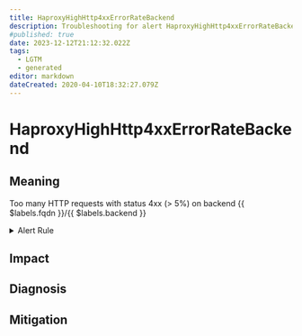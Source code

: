 ```yaml
---
title: HaproxyHighHttp4xxErrorRateBackend
description: Troubleshooting for alert HaproxyHighHttp4xxErrorRateBackend
#published: true
date: 2023-12-12T21:12:32.022Z
tags: 
  - LGTM
  - generated
editor: markdown
dateCreated: 2020-04-10T18:32:27.079Z
---
```


# HaproxyHighHttp4xxErrorRateBackend

## Meaning
[//]: # "Short paragraph that explains what the alert means"
Too many HTTP requests with status 4xx (> 5%) on backend {{ $labels.fqdn }}/{{ $labels.backend }}

<details>
  <summary>Alert Rule</summary>

{{% rule "haproxy/embedded-exporter-v2.yml" "HaproxyHighHttp4xxErrorRateBackend" %}}

{{% comment %}}

```yaml
alert: HaproxyHighHttp4xxErrorRateBackend
expr: ((sum by (proxy) (rate(haproxy_server_http_responses_total{code="4xx"}[1m])) / sum by (proxy) (rate(haproxy_server_http_responses_total[1m]))) * 100) > 5
for: 1m
labels:
    severity: critical
annotations:
    summary: HAProxy high HTTP 4xx error rate backend (instance {{ $labels.instance }})
    description: |-
        Too many HTTP requests with status 4xx (> 5%) on backend {{ $labels.fqdn }}/{{ $labels.backend }}
          VALUE = {{ $value }}
          LABELS = {{ $labels }}
    runbook: https://github.com/srerun/prometheus-alerts/blob/main/content/runbooks/embedded-exporter-v2/HaproxyHighHttp4xxErrorRateBackend.md

```

{{% /comment %}}

</details>


## Impact
[//]: # "What could / will happen if the alert is not addressed"



## Diagnosis
[//]: # "Steps to take to identify the cause of the problem"



## Mitigation
[//]: # "The steps necessary to resolve the alert"
